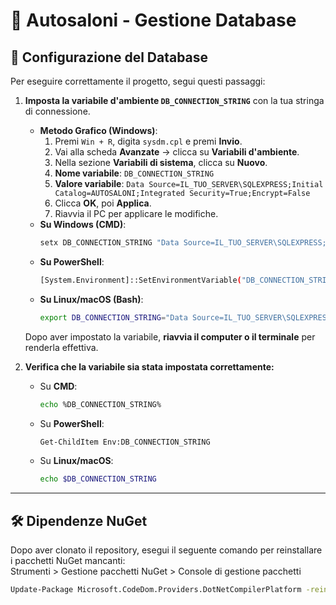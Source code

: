 # 🚗 Autosaloni - Gestione Database

## 📌 Configurazione del Database

Per eseguire correttamente il progetto, segui questi passaggi:

1. **Imposta la variabile d'ambiente `DB_CONNECTION_STRING`** con la tua stringa di connessione.

   - **Metodo Grafico (Windows)**:
     1. Premi `Win + R`, digita `sysdm.cpl` e premi **Invio**.
     2. Vai alla scheda **Avanzate** → clicca su **Variabili d'ambiente**.
     3. Nella sezione **Variabili di sistema**, clicca su **Nuovo**.
     4. **Nome variabile**: `DB_CONNECTION_STRING`
     5. **Valore variabile**: `Data Source=IL_TUO_SERVER\SQLEXPRESS;Initial Catalog=AUTOSALONI;Integrated Security=True;Encrypt=False`
     6. Clicca **OK**, poi **Applica**.
     7. Riavvia il PC per applicare le modifiche.
   - **Su Windows (CMD)**:
     ```sh
     setx DB_CONNECTION_STRING "Data Source=IL_TUO_SERVER\SQLEXPRESS;Initial Catalog=AUTOSALONI;Integrated Security=True;Encrypt=False"
     ```
   - **Su PowerShell**:
     ```sh
     [System.Environment]::SetEnvironmentVariable("DB_CONNECTION_STRING", "Data Source=IL_TUO_SERVER\SQLEXPRESS;Initial Catalog=AUTOSALONI;Integrated Security=True;Encrypt=False", "User")
     ```
   - **Su Linux/macOS (Bash)**:
     ```sh
     export DB_CONNECTION_STRING="Data Source=IL_TUO_SERVER\SQLEXPRESS;Initial Catalog=AUTOSALONI;Integrated Security=True;Encrypt=False"
     ```

   Dopo aver impostato la variabile, **riavvia il computer o il terminale** per renderla effettiva.

2. **Verifica che la variabile sia stata impostata correttamente:**

   - Su **CMD**:
     ```sh
     echo %DB_CONNECTION_STRING%
     ```
   - Su **PowerShell**:
     ```sh
     Get-ChildItem Env:DB_CONNECTION_STRING
     ```
   - Su **Linux/macOS**:
     ```sh
     echo $DB_CONNECTION_STRING
     ```

---

## 🛠️ Dipendenze NuGet

Dopo aver clonato il repository, esegui il seguente comando per reinstallare i pacchetti NuGet mancanti:  
Strumenti > Gestione pacchetti NuGet > Console di gestione pacchetti

```sh
Update-Package Microsoft.CodeDom.Providers.DotNetCompilerPlatform -reinstall
